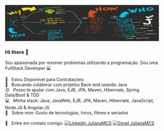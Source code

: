 <img width="auto" src="https://github.com/Julianamcs/julianamcs/blob/3769b4363d8a49c6e481cd85b7b3af0ae9c56bd6/Img/bg.jpg">

### Hi there 👋

Sou apaixonada por resolver problemas utilizando a programação.
Sou uma FullStack Developer :computer:

 :rocket:  &nbsp; Estou Disponível para Contratações
 <br/> :purple_heart: &nbsp; Buscando colaborar com projetos Back-end usando Java
 <br/> :blush: &nbsp; Posso te ajudar com Java, EJB, JPA, Maven, Hibernate, Spring Data/Boot & TDD
 <br/> :computer: &nbsp; Minha stack: Java, JavaWeb, EJB, JPA, Maven, Hibernate, JavaScript, Node.JS & Angular.JS
 <br/> 💬  &nbsp; Sobre mim: Gosto de tecnologias, livros, filmes e seriados 
 <br/>  <br/> :email: &nbsp; Entre em contato comigo: [![Linkedin JulianaMCS](https://img.shields.io/badge/-JulianaMCS-blue?style=flat-square&logo=Linkedin&logoColor=white&link=https://www.linkedin.com/in/julianamcs/)](https://www.linkedin.com/in/julianamcs/)
[![Gmail JulianaMCS](https://img.shields.io/badge/-JulianaMCS@gmail.com-c14438?style=flat-square&logo=Gmail&logoColor=white&link=mailto:julyanamcs@gmail.com)](mailto:julyanamcs@gmail.com)
